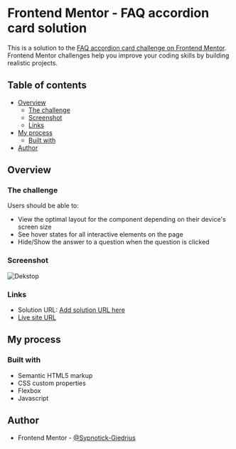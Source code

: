 # Frontend Mentor - FAQ accordion card solution

This is a solution to the [FAQ accordion card challenge on Frontend Mentor](https://www.frontendmentor.io/challenges/faq-accordion-card-XlyjD0Oam). Frontend Mentor challenges help you improve your coding skills by building realistic projects. 

## Table of contents

- [Overview](#overview)
  - [The challenge](#the-challenge)
  - [Screenshot](#screenshot)
  - [Links](#links)
- [My process](#my-process)
  - [Built with](#built-with)
- [Author](#author)


## Overview

### The challenge

Users should be able to:

- View the optimal layout for the component depending on their device's screen size
- See hover states for all interactive elements on the page
- Hide/Show the answer to a question when the question is clicked

### Screenshot

![Dekstop](https://github.com/Sypnotick/faq-card/blob/main/images/dekstop-final.png)

### Links

- Solution URL: [Add solution URL here](https://your-solution-url.com)
- [Live site URL](https://sypnotick.github.io/faq-card/)

## My process

### Built with

- Semantic HTML5 markup
- CSS custom properties
- Flexbox
- Javascript

## Author

- Frontend Mentor - [@Sypnotick-Giedrius](https://sypnotick.github.io/faq-card/)

